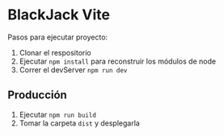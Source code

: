 # BlackJack Vite

Pasos para ejecutar proyecto:

1. Clonar el respositorio
1. Ejecutar `npm install` para reconstruir los módulos de node
1. Correr el devServer `npm run dev`

## Producción

1. Ejecutar `npm run build`
2. Tomar la carpeta `dist` y desplegarla
